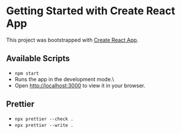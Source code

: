 # Getting Started with Create React App

This project was bootstrapped with [Create React App](https://github.com/facebook/create-react-app).

## Available Scripts
- `npm start`
- Runs the app in the development mode.\
- Open [http://localhost:3000](http://localhost:3000) to view it in your browser.

## Prettier
- `npx prettier --check .`
- `npx prettier --write .`
